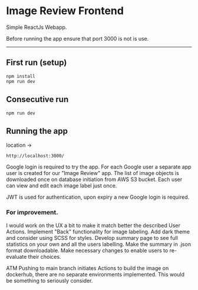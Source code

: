 # Image Review Frontend

Simple ReactJs Webapp.

Before running the app ensure that port 3000 is not is use.

---

## First run (setup)

```
npm install
npm run dev
```


## Consecutive run

```
npm run dev
```

## Running the app

location -> 
```
http://localhost:3000/
```

Google login is required to try the app.
For each Google user a separate app user is created for our "Image Review" app.
The list of image objects is downloaded once on database initiation from AWS S3 bucket.
Each user can view and edit each image label just once.

JWT is used for authentication, upon expiry a new Google login is required.

### For improvement.
I would work on the UX a bit to make it match better the described User Actions.
Implement "Back" functionality for image labeling.
Add dark theme and consider using SCSS for styles.
Develop summary page to see full statistics on your own and all the users labelling.
Make the summary in .json format downloadable.
Make necessary changes to enable users to re-evaluate their choices.

ATM Pushing to main branch initiates Actions to build the image on dockerhub, there are no separate environments implemented. This would be something to seriously consider.
